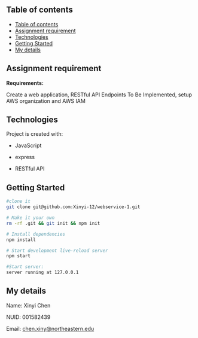 ## Table of contents

- [Table of contents](#table-of-contents)
- [Assignment requirement](#assignment-requirement)
- [Technologies](#technologies)
- [Getting Started](#getting-started)
- [My details](#my-details)

## Assignment requirement

**Requirements:**

Create a web application, RESTful API Endpoints To Be Implemented, setup AWS organization and AWS IAM
## Technologies

Project is created with:

* JavaScript

* express

* RESTful API

  

## Getting Started

```sh
#clone it
git clone git@github.com:Xinyi-12/webservice-1.git

# Make it your own
rm -rf .git && git init && npm init

# Install dependencies
npm install

# Start development live-reload server
npm start

#Start server:
server running at 127.0.0.1

```



## My details

Name: Xinyi Chen

NUID: 001582439

Email: [chen.xiny@northeastern.edu](mailto:chen.xiny@northeastern.edu)

